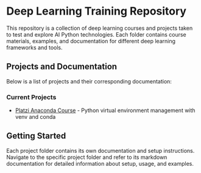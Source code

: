 # Deep Learning Training Repository

This repository is a collection of deep learning courses and projects taken to test and explore AI Python technologies. Each folder contains course materials, examples, and documentation for different deep learning frameworks and tools.

## Projects and Documentation

Below is a list of projects and their corresponding documentation:

### Current Projects

- [Platzi Anaconda Course](./platzi-anaconda/platzi-anaconda.md) - Python virtual environment management with venv and conda

## Getting Started

Each project folder contains its own documentation and setup instructions. Navigate to the specific project folder and refer to its markdown documentation for detailed information about setup, usage, and examples.
